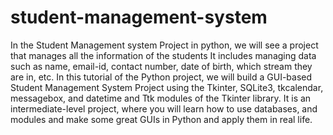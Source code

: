 # student-management-system

In the Student Management system Project in python, we will see a project that manages all the information of the students It includes managing data such as name, email-id, contact number, date of birth, which stream they are in, etc.
In this tutorial of the Python project, we will build a GUI-based Student Management System Project using the Tkinter, SQLite3, tkcalendar, messagebox, and datetime and Ttk modules of the Tkinter library. It is an intermediate-level project, where you will learn how to use databases, and modules and make some great GUIs in Python and apply them in real life.

